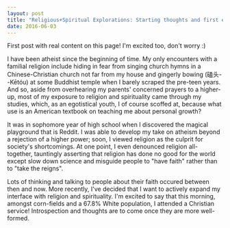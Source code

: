```yaml
---
layout: post
title: "Religious+Spiritual Explorations: Starting thoughts and first encounter with Christianity"
date: 2016-06-03
---
```


First post with real content on this page! I'm excited too, don't worry :)

I have been atheist since the beginning of time. My only encounters with a familial religion include hiding in fear from singing church hymns in a Chinese-Christian church not far from my house and gingerly bowing (磕头--Kētóu) at some Buddhist temple when I barely scraped the pre-teen years.
And so, aside from overhearing my parents' concerned prayers to a higher-up, most of my exposure to religion and spirituality came through my studies, which, as an egotistical youth, I of course scoffed at, because what use is an American textbook on teaching me about personal growth? 

It was in sophomore year of high school when I discovered the magical playground that is Reddit. I was able to develop my take on atheism beyond a rejection of a higher power; soon, I viewed religion as the culprit for society's shortcomings. At one point, I even denounced religion all-together, tauntingly asserting that religion has done no good for the world except slow down science and misguide people to "have faith" rather than to "take the reigns".

Lots of thinking and talking to people about their faith occured between then and now. More recently, I've decided that I want to actively expand my interface with religion and spirituality. I'm excited to say that this morning, amongst corn-fields and a 67.8% White population, I attended a Christian service! Introspection and thoughts are to come once they are more well-formed. 

